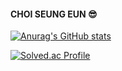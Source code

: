 #### CHOI SEUNG EUN 😎

[![Anurag's GitHub stats](https://github-readme-stats.vercel.app/api?username=cse1940)](https://github.com/cse1940/github-readme-stats)

[![Solved.ac Profile](http://mazassumnida.wtf/api/v2/generate_badge?boj=se1940)](http://solved.ac/se1940/)

